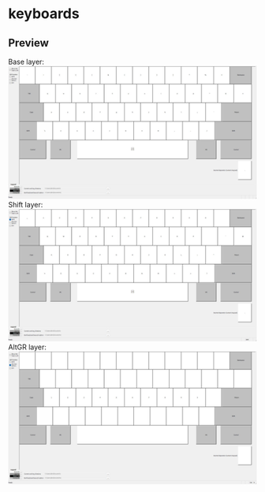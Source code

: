 # keyboards
## Preview
Base layer:
![base layer](./RealPQwe_base.jpg)
Shift layer:
![shift layer](./RealPQwe_shft.jpg)
AltGR layer:
![altgr layer](./RealQweAltGr.jpg)
